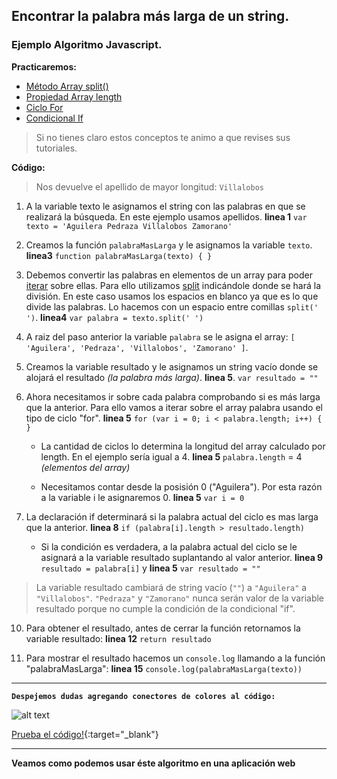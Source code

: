
## Encontrar la palabra más larga de un string.
### Ejemplo Algoritmo Javascript.
**Practicaremos:**

* [Método Array split()](#)
* [Propiedad Array length](#)
* [Ciclo For](#)
* [Condicional If](#)

> Si no tienes claro estos conceptos te animo a que revises sus tutoriales.

**Código:**

> Nos devuelve el apellido de mayor longitud: `Villalobos`

<script src="https://gist.github.com/agustinpfs/f5589a087820b6adc063643fff0102af.js"></script>

<!-- Código del Gist:

var texto = 'Aguilera Pedraza Villalobos Zamorano';

function palabraMasLarga(texto) {
	var palabra = texto.split(' ');
	var resultado = "";
	
	for (var i = 0; i < palabra.length; i++) {
		if (palabra[i].length > resultado.length) {
			resultado = palabra[i];
		};
	};
	  return resultado;
};

console.log(palabraMasLarga(texto));

// Resultado:
// Villalobos

-->

1. A la variable texto le asignamos el string con las palabras en que se realizará la búsqueda. En este ejemplo usamos apellidos.
 **linea 1** `var texto = 'Aguilera Pedraza Villalobos Zamorano'`

2. Creamos la función `palabraMasLarga` y le asignamos la variable `texto`.
**linea3** `function palabraMasLarga(texto) {
			}`

3. Debemos convertir las palabras en elementos de un array para poder [iterar](#) sobre ellas. Para ello utilizamos [split](#) indicándole donde se hará la división. En este caso usamos los espacios en blanco ya que es lo que divide las palabras. Lo hacemos con un espacio entre comillas `split(' ')`.
**linea4** `var palabra = texto.split(' ')`

4. A raiz del paso anterior la variable `palabra` se le asigna el array: `[ 'Aguilera', 'Pedraza', 'Villalobos', 'Zamorano' ]`.

5. Creamos la variable resultado y le asignamos un string vacío donde se alojará el resultado *(la palabra más larga)*.
**linea 5**. `var resultado = ""`

6. Ahora necesitamos ir sobre cada palabra comprobando si es más larga que la anterior. Para ello vamos a iterar sobre el array palabra usando el tipo de ciclo "for".
	**linea 5** `for (var i = 0; i < palabra.length; i++) { }`

	* La cantidad de ciclos lo determina la longitud del array calculado por length. En el ejemplo sería igual a 4.
	**linea 5** `palabra.length` = 4 *(elementos del array)*

	* Necesitamos contar desde la posisión 0 ("Aguilera"). Por esta razón a la variable i le asignaremos 0.
	**linea 5** `var i = 0`

7. La declaración if determinará si la palabra actual del ciclo es mas larga que la anterior. 
**linea 8** `if (palabra[i].length > resultado.length)`
	* Si la condición es verdadera, a la palabra actual del ciclo se le asignará a la variable resultado suplantando al valor anterior.
	**linea 9** `resultado = palabra[i]` y **linea 5** `var resultado = ""`

> La variable resultado cambiará de string vacío (`""`) a `"Aguilera"` a `"Villalobos"`. 
`"Pedraza"` y `"Zamorano"` nunca serán valor de la variable resultado porque no cumple la condición de la condicional "if".

10. Para obtener el resultado, antes de cerrar la función retornamos la variable resultado:
**linea 12** `return resultado`

11. Para mostrar el resultado hacemos un `console.log` llamando a la función "palabraMasLarga":
**linea 15** `console.log(palabraMasLarga(texto))`

<hr>

**`Despejemos dudas agregando conectores de colores al código:`**
<br>


![alt text][encuentra palabra mas larga javascript]

[encuentra palabra mas larga javascript]: algoritmo-palabra-larga.png "encuentra palabra mas larga javascript"

[Prueba el código!](https://jsfiddle.net/Pandawebs/7t4sL39e/){:target="_blank"}

<hr>

**Veamos como podemos usar éste algoritmo en una aplicación web**

<script async src="https://jsfiddle.net/Pandawebs/b4g4zjeb/embed/html,result/"></script>